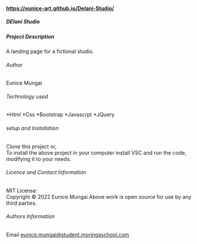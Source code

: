 #### https://eunice-art.github.io/Delani-Studio/
##### DElani Studio

##### *Project Description*
<p> A landing page for a fictional studio. 

<p>

###### *Author*
<p> Eunice Mungai<p>

###### *Technology used*
   *Html
   *Css
   *Bootstrap
   *Javascrpt
   *JQuery
  

###### *setup and Installation*
Clone this project or,  
To install the above project in your computer install VSC and run the code, modifying it to your needs.

###### *Licence and Contact Information*
MIT License:  
Copyright © 2022 Eunice Mungai Above work is open source for use by any third parties. 

###### *Authors Information*
Email eunice.mungai@student.moringaschool.com
